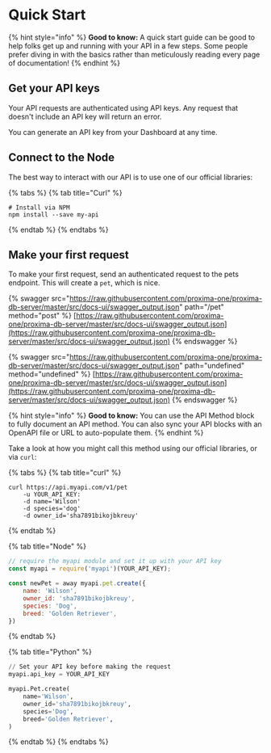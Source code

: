 # Quick Start

{% hint style="info" %}
**Good to know:** A quick start guide can be good to help folks get up and running with your API in a few steps. Some people prefer diving in with the basics rather than meticulously reading every page of documentation!
{% endhint %}

## Get your API keys

Your API requests are authenticated using API keys. Any request that doesn't include an API key will return an error.

You can generate an API key from your Dashboard at any time.

## Connect to the Node

The best way to interact with our API is to use one of our official libraries:

{% tabs %}
{% tab title="Curl" %}
```
# Install via NPM
npm install --save my-api
```
{% endtab %}
{% endtabs %}

## Make your first request

To make your first request, send an authenticated request to the pets endpoint. This will create a `pet`, which is nice.

{% swagger src="https://raw.githubusercontent.com/proxima-one/proxima-db-server/master/src/docs-ui/swagger_output.json" path="/pet" method="post" %}
[https://raw.githubusercontent.com/proxima-one/proxima-db-server/master/src/docs-ui/swagger_output.json](https://raw.githubusercontent.com/proxima-one/proxima-db-server/master/src/docs-ui/swagger_output.json)
{% endswagger %}

{% swagger src="https://raw.githubusercontent.com/proxima-one/proxima-db-server/master/src/docs-ui/swagger_output.json" path="undefined" method="undefined" %}
[https://raw.githubusercontent.com/proxima-one/proxima-db-server/master/src/docs-ui/swagger_output.json](https://raw.githubusercontent.com/proxima-one/proxima-db-server/master/src/docs-ui/swagger_output.json)
{% endswagger %}

{% hint style="info" %}
**Good to know:** You can use the API Method block to fully document an API method. You can also sync your API blocks with an OpenAPI file or URL to auto-populate them.
{% endhint %}

Take a look at how you might call this method using our official libraries, or via `curl`:

{% tabs %}
{% tab title="curl" %}
```
curl https://api.myapi.com/v1/pet  
    -u YOUR_API_KEY:  
    -d name='Wilson'  
    -d species='dog'  
    -d owner_id='sha7891bikojbkreuy'  
```
{% endtab %}

{% tab title="Node" %}
```javascript
// require the myapi module and set it up with your API key
const myapi = require('myapi')(YOUR_API_KEY);

const newPet = away myapi.pet.create({
    name: 'Wilson',
    owner_id: 'sha7891bikojbkreuy',
    species: 'Dog',
    breed: 'Golden Retriever',
})
```
{% endtab %}

{% tab title="Python" %}
```python
// Set your API key before making the request
myapi.api_key = YOUR_API_KEY

myapi.Pet.create(
    name='Wilson',
    owner_id='sha7891bikojbkreuy',
    species='Dog',
    breed='Golden Retriever',
)
```
{% endtab %}
{% endtabs %}
